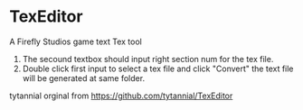 # TexEditor
A Firefly Studios game text Tex tool

1. The secound textbox should input right section num for the tex file.
2. Double click first input to select a tex file and click "Convert" the text file will be generated at same folder.

tytannial orginal from https://github.com/tytannial/TexEditor
